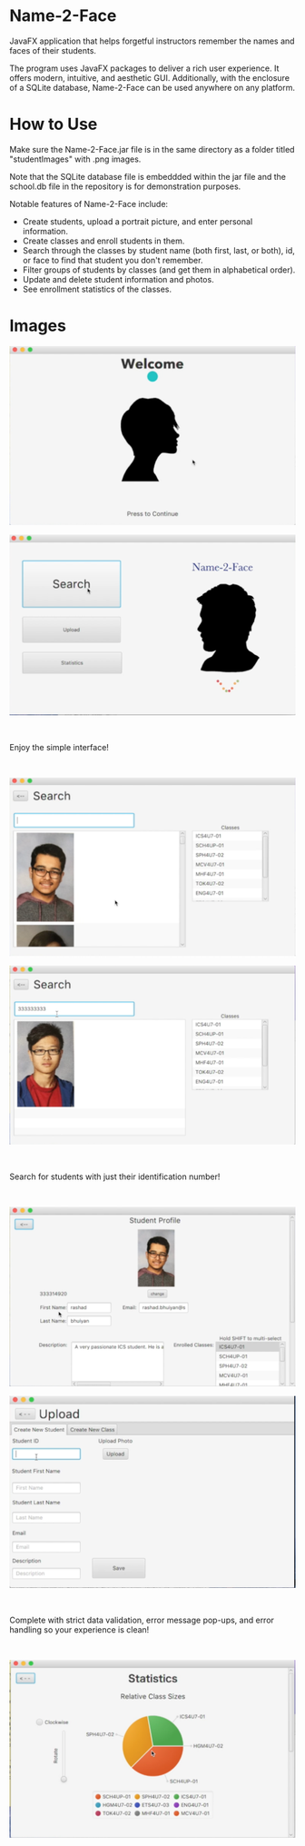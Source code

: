 # Name-2-Face
JavaFX application that helps forgetful instructors remember the names and faces of their students.

The program uses JavaFX packages to deliver a rich user experience. It offers modern, intuitive, and aesthetic GUI. Additionally, with the enclosure of a SQLite database, Name-2-Face can be used anywhere on any platform.

# How to Use
Make sure the Name-2-Face.jar file is in the same directory as a folder titled "studentImages" with .png images. 

Note that the SQLite database file is embeddded within the jar file and the school.db file in the repository is for demonstration purposes.

Notable features of Name-2-Face include:

- Create students, upload a portrait picture, and enter personal information.
- Create classes and enroll students in them.
- Search through the classes by student name (both first, last, or both), id, or face to find that student you don't remember.
- Filter groups of students by classes (and get them in alphabetical order).
- Update and delete student information and photos.
- See enrollment statistics of the classes.

# Images

![Loading screen](https://github.com/j927chen/Name-2-Face/blob/master/Readme%20Images/loading_screen.png)

![Loading screen](https://github.com/j927chen/Name-2-Face/blob/master/Readme%20Images/opening.png)

&nbsp;

Enjoy the simple interface!

&nbsp;

![Loading screen](https://github.com/j927chen/Name-2-Face/blob/master/Readme%20Images/search.png)

![Loading screen](https://github.com/j927chen/Name-2-Face/blob/master/Readme%20Images/search_with_number.png)

&nbsp;

Search for students with just their identification number!

&nbsp;

![Loading screen](https://github.com/j927chen/Name-2-Face/blob/master/Readme%20Images/student_profile.png)

![Loading screen](https://github.com/j927chen/Name-2-Face/blob/master/Readme%20Images/upload.png)

&nbsp;

Complete with strict data validation, error message pop-ups, and error handling so your experience is clean!

&nbsp;

![Loading screen](https://github.com/j927chen/Name-2-Face/blob/master/Readme%20Images/statistics.png)

